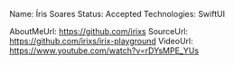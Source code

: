 Name: Íris Soares
Status: Accepted
Technologies: SwiftUI

AboutMeUrl: https://github.com/irixs
SourceUrl: https://github.com/irixs/irix-playground
VideoUrl: https://www.youtube.com/watch?v=rDYsMPE_YUs

<!---
EXAMPLE
Name: John Appleseed
Status: Submitted <or> Winner <or> Distinguished <or> Rejected
Technologies: SwiftUI, RealityKit, CoreGraphic

AboutMeUrl: https://linkedin.com/in/johnappleseed
SourceUrl: https://github.com/johnappleseed/wwdc2025
VideoUrl: https://youtu.be/ABCDE123456
-->

